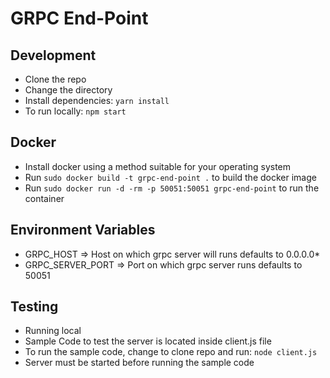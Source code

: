 # GRPC End-Point


## Development

* Clone the repo
* Change the directory
* Install dependencies: `yarn install`
* To run locally: `npm start`

## Docker

* Install docker using a method suitable for your operating system
* Run `sudo docker build -t grpc-end-point .` to build the docker image
* Run `sudo docker run -d -rm -p 50051:50051 grpc-end-point` to run the container

## Environment Variables

* GRPC_HOST => Host on which grpc server will runs defaults to 0.0.0.0* 
* GRPC_SERVER_PORT => Port on which grpc server runs defaults to 50051

## Testing 

* Running local
* Sample Code to test the server is located inside client.js file
* To run the sample code, change to clone repo and run: `node client.js`
* Server must be started before running the sample code
